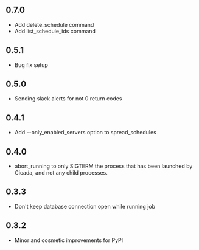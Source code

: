 0.7.0
-----
- Add delete_schedule command
- Add list_schedule_ids command


0.5.1
-----
- Bug fix setup


0.5.0
-----
- Sending slack alerts for not 0 return codes


0.4.1
-----
- Add --only_enabled_servers option to spread_schedules


0.4.0
-----
- abort_running to only SIGTERM the process that has been launched by Cicada, and not any child processes.


0.3.3
-----
- Don't keep database connection open while running job


0.3.2
-----
- Minor and cosmetic improvements for PyPI
